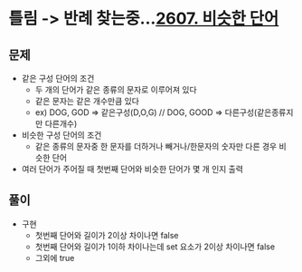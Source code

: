 # 틀림 -> 반례 찾는중...[2607. 비슷한 단어](https://www.acmicpc.net/problem/2607)

## 문제
* 같은 구성 단어의 조건
  * 두 개의 단어가 같은 종류의 문자로 이루어져 있다
  * 같은 문자는 같은 개수만큼 있다
  * ex) DOG, GOD => 같은구성(D,O,G) // DOG, GOOD => 다른구성(같은종류지만 다른개수)
* 비슷한 구성 단어의 조건
  * 같은 종류의 문자중 한 문자를 더하거나 빼거나/한문자의 숫자만 다른 경우 비슷한 단어
* 여러 단어가 주어질 때 첫번째 단어와 비슷한 단어가 몇 개 인지 출력

## 풀이
* 구현
  * 첫번째 단어와 길이가 2이상 차이나면 false
  * 첫번째 단어와 길이가 1이하 차이나는데 set 요소가 2이상 차이나면 false
  * 그외에 true
